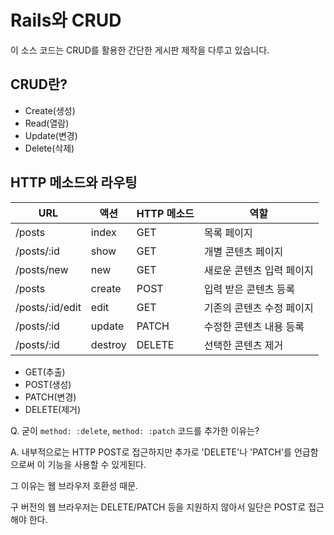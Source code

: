 # Rails와 CRUD

이 소스 코드는 CRUD를 활용한 간단한 게시판 제작을 다루고 있습니다.

## CRUD란?
- Create(생성)
- Read(열람)
- Update(변경)
- Delete(삭제)

## HTTP 메소드와 라우팅
| URL             | 액션    | HTTP 메소드 | 역할                      |
|-----------------|---------|-------------|---------------------------|
| /posts          | index   | GET         | 목록 페이지               |
| /posts/:id      | show    | GET         | 개별 콘텐츠 페이지        |
| /posts/new      | new     | GET         | 새로운 콘텐츠 입력 페이지 |
| /posts          | create  | POST        | 입력 받은 콘텐츠 등록     |
| /posts/:id/edit | edit    | GET         | 기존의 콘텐츠 수정 페이지 |
| /posts/:id      | update  | PATCH       | 수정한 콘텐츠 내용 등록   |
| /posts/:id      | destroy | DELETE      | 선택한 콘텐츠 제거        |
  
- GET(추출)
- POST(생성)
- PATCH(변경)
- DELETE(제거)
  
Q. 굳이 `method: :delete`, `method: :patch` 코드를 추가한 이유는?
  
A. 내부적으로는 HTTP POST로 접근하지만 추가로 'DELETE'나 'PATCH'를 언급함으로써 이 기능을 사용할 수 있게된다.
  
그 이유는 웹 브라우저 호환성 때문.
  
구 버전의 웹 브라우저는 DELETE/PATCH 등을 지원하지 않아서 일단은 POST로 접근해야 한다.
